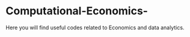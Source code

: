 # Computational-Economics-
Here you will find useful codes related to Economics and data analytics. 

